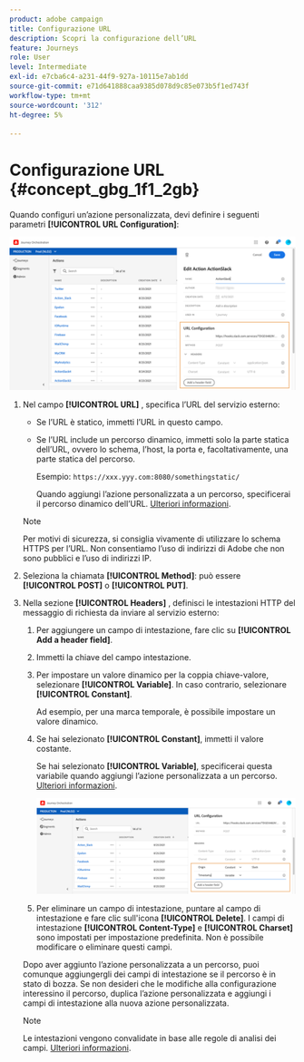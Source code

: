 ```yaml
---
product: adobe campaign
title: Configurazione URL
description: Scopri la configurazione dell’URL
feature: Journeys
role: User
level: Intermediate
exl-id: e7cba6c4-a231-44f9-927a-10115e7ab1dd
source-git-commit: e71d641888caa9385d078d9c85e073b5f1ed743f
workflow-type: tm+mt
source-wordcount: '312'
ht-degree: 5%

---
```


# Configurazione URL {#concept_gbg_1f1_2gb}

Quando configuri un’azione personalizzata, devi definire i seguenti parametri **[!UICONTROL URL Configuration]**:

![](../assets/journeyurlconfiguration.png)

1. Nel campo **[!UICONTROL URL]** , specifica l’URL del servizio esterno:

   * Se l’URL è statico, immetti l’URL in questo campo.

   * Se l’URL include un percorso dinamico, immetti solo la parte statica dell’URL, ovvero lo schema, l’host, la porta e, facoltativamente, una parte statica del percorso.

      Esempio: `https://xxx.yyy.com:8080/somethingstatic/`

      Quando aggiungi l’azione personalizzata a un percorso, specificerai il percorso dinamico dell’URL. [Ulteriori informazioni](../building-journeys/using-custom-actions.md).
   >[!NOTE]
   >
   >Per motivi di sicurezza, si consiglia vivamente di utilizzare lo schema HTTPS per l’URL. Non consentiamo l’uso di indirizzi di Adobe che non sono pubblici e l’uso di indirizzi IP.

1. Seleziona la chiamata **[!UICONTROL Method]**: può essere **[!UICONTROL POST]** o **[!UICONTROL PUT]**.
1. Nella sezione **[!UICONTROL Headers]** , definisci le intestazioni HTTP del messaggio di richiesta da inviare al servizio esterno:
   1. Per aggiungere un campo di intestazione, fare clic su **[!UICONTROL Add a header field]**.
   1. Immetti la chiave del campo intestazione.
   1. Per impostare un valore dinamico per la coppia chiave-valore, selezionare **[!UICONTROL Variable]**. In caso contrario, selezionare **[!UICONTROL Constant]**.

      Ad esempio, per una marca temporale, è possibile impostare un valore dinamico.

   1. Se hai selezionato **[!UICONTROL Constant]**, immetti il valore costante.

      Se hai selezionato **[!UICONTROL Variable]**, specificerai questa variabile quando aggiungi l’azione personalizzata a un percorso. [Ulteriori informazioni](../building-journeys/using-custom-actions.md).

      ![](../assets/journeyurlconfiguration2.png)

   1. Per eliminare un campo di intestazione, puntare al campo di intestazione e fare clic sull&#39;icona **[!UICONTROL Delete]**.
   I campi di intestazione **[!UICONTROL Content-Type]** e **[!UICONTROL Charset]** sono impostati per impostazione predefinita. Non è possibile modificare o eliminare questi campi.

   Dopo aver aggiunto l’azione personalizzata a un percorso, puoi comunque aggiungergli dei campi di intestazione se il percorso è in stato di bozza. Se non desideri che le modifiche alla configurazione interessino il percorso, duplica l’azione personalizzata e aggiungi i campi di intestazione alla nuova azione personalizzata.

   >[!NOTE]
   >
   >Le intestazioni vengono convalidate in base alle regole di analisi dei campi. [Ulteriori informazioni](https://tools.ietf.org/html/rfc7230#section-3.2.4).
